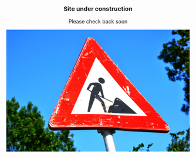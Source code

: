<div style="text-align: center;">
<h3>Site under construction</h3>
<p><a>Please check back soon</a></p>
<img src="/assets/images/coming-soon-construction-sign-roadsign.jpg" alt="Coming soon..." width="500" height="332"/>
</div>

